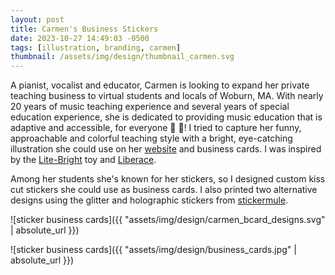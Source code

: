 ```yaml
---
layout: post
title: Carmen's Business Stickers
date: 2023-10-27 14:49:03 -0500
tags: [illustration, branding, carmen]
thumbnail: /assets/img/design/thumbnail_carmen.svg
---
```


A pianist, vocalist and educator, Carmen is looking to expand her private teaching business to virtual students and locals of Woburn, MA. With nearly 20 years of music teaching experience and several years of special education experience, she is dedicated to providing music education that is adaptive and accessible, for everyone 💪 🎹! I tried to capture her funny, approachable and colorful teaching style with a bright, eye-catching illustration she could use on her [website](https://www.carmencarbonellmusic.com/) and business cards. I was inspired by the [Lite-Bright](https://en.wikipedia.org/wiki/Lite-Brite) toy and [Liberace](https://en.wikipedia.org/wiki/Liberace).

Among her students she's known for her stickers, so I designed custom kiss cut stickers she could use as business cards. I also printed two alternative designs using the glitter and holographic stickers from [stickermule](https://www.stickermule.com/custom-stickers).

![sticker business cards]({{ "assets/img/design/carmen_bcard_designs.svg" | absolute_url }})

![sticker business cards]({{ "assets/img/design/business_cards.jpg" | absolute_url }})
